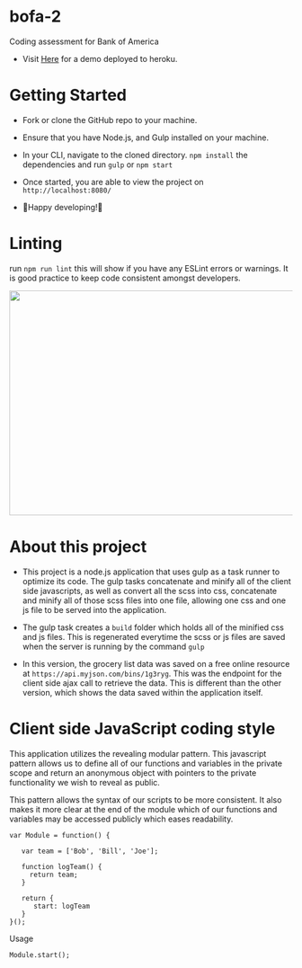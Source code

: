 # bofa-2

Coding assessment for Bank of America

- Visit [Here](https://bankofamerica-2.herokuapp.com/) for a demo deployed to heroku.

# Getting Started

- Fork or clone the GitHub repo to your machine.
- Ensure that you have Node.js, and Gulp installed on your machine.
- In your CLI, navigate to the cloned directory. `npm install` the dependencies and run `gulp` or `npm start`

- Once started, you are able to view the project on `http://localhost:8080/`

- 🎉Happy developing!🎉

# Linting
run `npm run lint` this will show if you have any ESLint errors or warnings. It is good practice to keep code consistent amongst developers.

<img src="https://thumbs.gfycat.com/FoolishImpracticalAfricanpiedkingfisher-size_restricted.gif" width="600" height="400" />

# About this project

- This project is a node.js application that uses gulp as a task runner to optimize its code. The gulp tasks concatenate and minify all of the client side javascripts, as well as convert all the scss into css, concatenate and minify all of those scss files into one file, allowing one css and one js file to be served into the application.

- The gulp task creates a `build` folder which holds all of the minified css and js files. This is regenerated everytime the scss or js files are saved when the server is running by the command `gulp`

- In this version, the grocery list data was saved on a free online resource at `https://api.myjson.com/bins/1g3ryg`. This was the endpoint for the client side ajax call to retrieve the data. This is different than the other version, which shows the data saved within the application itself.

# Client side JavaScript coding style
This application utilizes the revealing modular pattern. This javascript pattern allows us to define all of our functions and variables in the private scope and return an anonymous object with pointers to the private functionality we wish to reveal as public.

This pattern allows the syntax of our scripts to be more consistent. It also makes it more clear at the end of the module which of our functions and variables may be accessed publicly which eases readability.

```
var Module = function() {

   var team = ['Bob', 'Bill', 'Joe'];

   function logTeam() {
     return team;
   }

   return {
      start: logTeam
   }
}();
```

Usage
```
Module.start();
```

